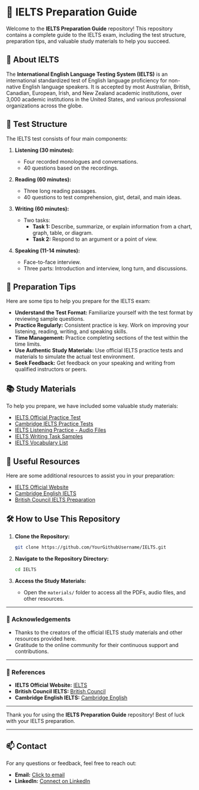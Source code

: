# 📘 IELTS Preparation Guide

Welcome to the **IELTS Preparation Guide** repository! This repository contains a complete guide to the IELTS exam, including the test structure, preparation tips, and valuable study materials to help you succeed.

## 🌟 About IELTS

The **International English Language Testing System (IELTS)** is an international standardized test of English language proficiency for non-native English language speakers. It is accepted by most Australian, British, Canadian, European, Irish, and New Zealand academic institutions, over 3,000 academic institutions in the United States, and various professional organizations across the globe.

## 📝 Test Structure

The IELTS test consists of four main components:

1. **Listening (30 minutes):**
   - Four recorded monologues and conversations.
   - 40 questions based on the recordings.

2. **Reading (60 minutes):**
   - Three long reading passages.
   - 40 questions to test comprehension, gist, detail, and main ideas.

3. **Writing (60 minutes):**
   - Two tasks:
     - **Task 1:** Describe, summarize, or explain information from a chart, graph, table, or diagram.
     - **Task 2:** Respond to an argument or a point of view.

4. **Speaking (11-14 minutes):**
   - Face-to-face interview.
   - Three parts: Introduction and interview, long turn, and discussions.

## 🎯 Preparation Tips

Here are some tips to help you prepare for the IELTS exam:

- **Understand the Test Format:** Familiarize yourself with the test format by reviewing sample questions.
- **Practice Regularly:** Consistent practice is key. Work on improving your listening, reading, writing, and speaking skills.
- **Time Management:** Practice completing sections of the test within the time limits.
- **Use Authentic Study Materials:** Use official IELTS practice tests and materials to simulate the actual test environment.
- **Seek Feedback:** Get feedback on your speaking and writing from qualified instructors or peers.

## 📚 Study Materials

To help you prepare, we have included some valuable study materials:

- [IELTS Official Practice Test](https://ielts.org/take-a-test/preparation-resources/sample-test-questions)
- [Cambridge IELTS Practice Tests](https://www.cambridgeenglish.org/exams-and-tests/ielts/preparation/)
- [IELTS Listening Practice - Audio Files](https://takeielts.britishcouncil.org/take-ielts/prepare/free-ielts-english-practice-tests/listening)
- [IELTS Writing Task Samples](https://ielts.org/take-a-test/preparation-resources/sample-test-questions/academic-test)
- [IELTS Vocabulary List](https://leapscholar.com/blog/updated-word-list-of-vocabulary-for-ielts/)


## 💼 Useful Resources

Here are some additional resources to assist you in your preparation:

- [IELTS Official Website](https://www.ielts.org/)
- [Cambridge English IELTS](https://www.cambridgeenglish.org/exams-and-tests/ielts/)
- [British Council IELTS Preparation](https://takeielts.britishcouncil.org/prepare)

## 🛠️ How to Use This Repository

1. **Clone the Repository:**
    ```bash
    git clone https://github.com/YourGithubUsername/IELTS.git
    ```

2. **Navigate to the Repository Directory:**
    ```bash
    cd IELTS
    ```

3. **Access the Study Materials:**
   - Open the `materials/` folder to access all the PDFs, audio files, and other resources.

---

### 📜 Acknowledgements

- Thanks to the creators of the official IELTS study materials and other resources provided here.
- Gratitude to the online community for their continuous support and contributions.

---

### 🌟 References

- **IELTS Official Website:** [IELTS](https://www.ielts.org/)
- **British Council IELTS:** [British Council](https://takeielts.britishcouncil.org/)
- **Cambridge English IELTS:** [Cambridge English](https://www.cambridgeenglish.org/exams-and-tests/ielts/)

---

Thank you for using the **IELTS Preparation Guide** repository! Best of luck with your IELTS preparation.

---

## 📫 Contact

For any questions or feedback, feel free to reach out:

- **Email:** [Click to email](mailto:waleed.siddique.112@gmail.com)
- **LinkedIn:** [Connect on LinkedIn](https://www.linkedin.com/in/waleedsid/)

